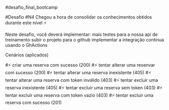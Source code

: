 #desafio_final_bootcamp
 
#Desafio #N4
Chegou a hora de consolidar os conhecimentos obtidos durante este nível ⚡️

Neste desafio, você deverá implementar:
mais testes para a nossa api de treinamento
subir o projeto para o github
implementar a integração contínua usando o GhActions

Cenários (aplicados)

#⚡️ criar uma reserva com sucesso (200)
#⚡️ tentar alterar uma resenvar com sucesso (200)
#⚡️ tentar alterar uma reserva inexistente (405)
#⚡️ tentar alterar uma reserva com token inválido (403)
#⚡️ tentar excluir uma reserva inexistente (405)
#⚡️ tentar excluir uma reserva sem token (403)
#⚡️ tentar excluir uma reserva com token vazio (403)
#⚡️ tentar excluir uma reserva com sucesso (201)
